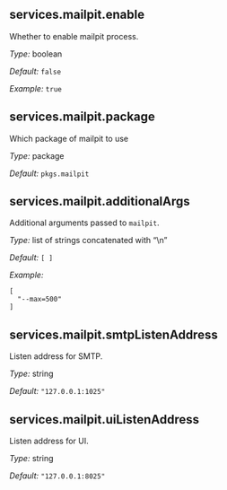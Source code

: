 

[comment]: # (Please add your documentation on top of this line)

## services\.mailpit\.enable



Whether to enable mailpit process\.



*Type:*
boolean



*Default:*
` false `



*Example:*
` true `



## services\.mailpit\.package



Which package of mailpit to use



*Type:*
package



*Default:*
` pkgs.mailpit `



## services\.mailpit\.additionalArgs

Additional arguments passed to ` mailpit `\.



*Type:*
list of strings concatenated with “\\n”



*Default:*
` [ ] `



*Example:*

```
[
  "--max=500"
]
```



## services\.mailpit\.smtpListenAddress



Listen address for SMTP\.



*Type:*
string



*Default:*
` "127.0.0.1:1025" `



## services\.mailpit\.uiListenAddress



Listen address for UI\.



*Type:*
string



*Default:*
` "127.0.0.1:8025" `
